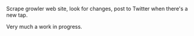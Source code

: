 Scrape growler web site, look for changes, post to Twitter when there's a new tap.

Very much a work in progress.
